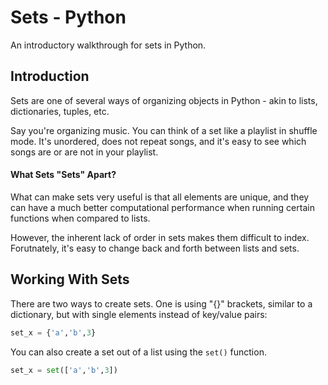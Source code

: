 # Sets - Python
An introductory walkthrough for sets in Python.

## Introduction
Sets are one of several ways of organizing objects in Python - akin to lists, dictionaries, tuples, etc.  

Say you're organizing music.  You can think of a set like a playlist in shuffle mode.  It's unordered, does not repeat songs, and it's easy to see which songs are or are not in your playlist.

#### What Sets "Sets" Apart?

What can make sets very useful is that all elements are unique, and they can have a much better computational performance when running certain functions when compared to lists.

However, the inherent lack of order in sets makes them difficult to index.  Forutnately, it's easy to change back and forth between lists and sets.

## Working With Sets

There are two ways to create sets.  One is using "{}" brackets, similar to a dictionary, but with single elements instead of key/value pairs:
```python
set_x = {'a','b',3}
```

You can also create a set out of a list using the `set()` function.
```python
set_x = set(['a','b',3])
```

